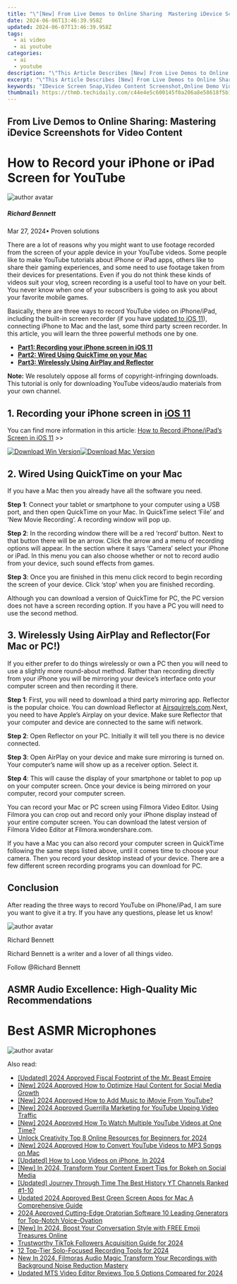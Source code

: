 ```yaml
---
title: "\"[New] From Live Demos to Online Sharing  Mastering iDevice Screenshots for Video Content for 2024\""
date: 2024-06-06T13:46:39.958Z
updated: 2024-06-07T13:46:39.958Z
tags:
  - ai video
  - ai youtube
categories:
  - ai
  - youtube
description: "\"This Article Describes [New] From Live Demos to Online Sharing: Mastering iDevice Screenshots for Video Content for 2024\""
excerpt: "\"This Article Describes [New] From Live Demos to Online Sharing: Mastering iDevice Screenshots for Video Content for 2024\""
keywords: "IDevice Screen Snap,Video Content Screenshot,Online Demo Video,Share iPhone Screens,IOS Screen Capture,Mobile Device Shots,Devices Screen Record"
thumbnail: https://thmb.techidaily.com/c44e4e5c600145f0a206a8e58618f5b19fc163e0bfe904b409f7e84863affb55.jpg
---
```


## From Live Demos to Online Sharing: Mastering iDevice Screenshots for Video Content

# How to Record your iPhone or iPad Screen for YouTube

![author avatar](https://images.wondershare.com/filmora/article-images/richard-bennett.jpg)

##### Richard Bennett

 Mar 27, 2024• Proven solutions

There are a lot of reasons why you might want to use footage recorded from the screen of your apple device in your YouTube videos. Some people like to make YouTube tutorials about iPhone or iPad apps, others like to share their gaming experiences, and some need to use footage taken from their devices for presentations. Even if you do not think these kinds of videos suit your vlog, screen recording is a useful tool to have on your belt. You never know when one of your subscribers is going to ask you about your favorite mobile games.

Basically, there are three ways to record YouTube video on iPhone/iPad, including the built-in screen recorder (if you have [updated to iOS 11](https://support.apple.com/ios/update)), connecting iPhone to Mac and the last, some third party screen recorder. In this article, you will learn the three powerful methods one by one.

* [**Part1: Recording your iPhone screen in iOS 11**](#part1)
* [**Part2: Wired Using QuickTime on your Mac**](#part2)
* [**Part3: Wirelessly Using AirPlay and Reflector**](#part3)

**Note:** We resolutely oppose all forms of copyright-infringing downloads. This tutorial is only for downloading YouTube videos/audio materials from your own channel.

## 1\. Recording your iPhone screen in [iOS 11](https://www.apple.com/lae/ios/ios-11/)

You can find more information in this article: [How to Record iPhone/iPad’s Screen in iOS 11](https://tools.techidaily.com/wondershare/filmora/download/) \>>

[![Download Win Version](https://images.wondershare.com/filmora/guide/download-btn-win.jpg)](https://tools.techidaily.com/wondershare/filmora/download/)[![Download Mac Version](https://images.wondershare.com/filmora/guide/download-btn-mac.jpg)](https://tools.techidaily.com/wondershare/filmora/download/)

## 2\. Wired Using QuickTime on your Mac

If you have a Mac then you already have all the software you need.

**Step 1**: Connect your tablet or smartphone to your computer using a USB port, and then open QuickTime on your Mac. In QuickTime select ‘File’ and ‘New Movie Recording’. A recording window will pop up.

**Step 2**: In the recording window there will be a red ‘record’ button. Next to that button there will be an arrow. Click the arrow and a menu of recording options will appear. In the section where it says ‘Camera’ select your iPhone or iPad. In this menu you can also choose whether or not to record audio from your device, such sound effects from games.

**Step 3**: Once you are finished in this menu click record to begin recording the screen of your device. Click ‘stop’ when you are finished recording.

Although you can download a version of QuickTime for PC, the PC version does not have a screen recording option. If you have a PC you will need to use the second method.

## 3\. Wirelessly Using AirPlay and Reflector(For Mac or PC!)

If you either prefer to do things wirelessly or own a PC then you will need to use a slightly more round-about method. Rather than recording directly from your iPhone you will be mirroring your device’s interface onto your computer screen and then recording it there.

**Step 1**: First, you will need to download a third party mirroring app. Reflector is the popular choice. You can download Reflector at [Airsquirrels.com](http://www.airsquirrels.com/).Next, you need to have Apple’s Airplay on your device. Make sure Reflector that your computer and device are connected to the same wifi network.

**Step 2**: Open Reflector on your PC. Initially it will tell you there is no device connected.

**Step 3**: Open AirPlay on your device and make sure mirroring is turned on. Your computer’s name will show up as a receiver option. Select it.

**Step 4**: This will cause the display of your smartphone or tablet to pop up on your computer screen. Once your device is being mirrored on your computer, record your computer screen.

You can record your Mac or PC screen using Filmora Video Editor. Using Filmora you can crop out and record only your iPhone display instead of your entire computer screen. You can download the latest version of Filmora Video Editor at Filmora.wondershare.com.

If you have a Mac you can also record your computer screen in QuickTime following the same steps listed above, until it comes time to choose your camera. Then you record your desktop instead of your device. There are a few different screen recording programs you can download for PC.

## Conclusion

After reading the three ways to record YouTube on iPhone/iPad, I am sure you want to give it a try. If you have any questions, please let us know!

![author avatar](https://images.wondershare.com/filmora/article-images/richard-bennett.jpg)

Richard Bennett

Richard Bennett is a writer and a lover of all things video.

Follow @Richard Bennett


<ins class="adsbygoogle"
     style="display:block"
     data-ad-format="autorelaxed"
     data-ad-client="ca-pub-7571918770474297"
     data-ad-slot="1223367746"></ins>

## ASMR Audio Excellence: High-Quality Mic Recommendations

# Best ASMR Microphones

![author avatar](https://images.wondershare.com/filmora/article-images/richard-bennett.jpg)

<span class="atpl-alsoreadstyle">Also read:</span>
<div><ul>
<li><a href="https://eaxpv-info.techidaily.com/updated-2024-approved-fiscal-footprint-of-the-mr-beast-empire/"><u>[Updated] 2024 Approved  Fiscal Footprint of the Mr. Beast Empire</u></a></li>
<li><a href="https://eaxpv-info.techidaily.com/new-2024-approved-how-to-optimize-haul-content-for-social-media-growth/"><u>[New] 2024 Approved  How to Optimize Haul Content for Social Media Growth</u></a></li>
<li><a href="https://eaxpv-info.techidaily.com/new-2024-approved-how-to-add-music-to-imovie-from-youtube/"><u>[New] 2024 Approved  How to Add Music to iMovie From YouTube?</u></a></li>
<li><a href="https://eaxpv-info.techidaily.com/new-2024-approved-guerrilla-marketing-for-youtube-upping-video-traffic/"><u>[New] 2024 Approved  Guerrilla Marketing for YouTube  Upping Video Traffic</u></a></li>
<li><a href="https://eaxpv-info.techidaily.com/new-2024-approved-how-to-watch-multiple-youtube-videos-at-one-time/"><u>[New] 2024 Approved  How To Watch Multiple YouTube Videos at One Time?</u></a></li>
<li><a href="https://eaxpv-info.techidaily.com/unlock-creativity-top-8-online-resources-for-beginners-for-2024/"><u>Unlock Creativity  Top 8 Online Resources for Beginners for 2024</u></a></li>
<li><a href="https://eaxpv-info.techidaily.com/new-2024-approved-how-to-convert-youtube-videos-to-mp3-songs-on-mac/"><u>[New] 2024 Approved  How to Convert YouTube Videos to MP3 Songs on Mac</u></a></li>
<li><a href="https://eaxpv-info.techidaily.com/updated-how-to-loop-videos-on-iphone-in-2024/"><u>[Updated] How to Loop Videos on iPhone, In 2024</u></a></li>
<li><a href="https://instagram-videos.techidaily.com/new-in-2024-transform-your-content-expert-tips-for-bokeh-on-social-media/"><u>[New] In 2024, Transform Your Content  Expert Tips for Bokeh on Social Media</u></a></li>
<li><a href="https://facebook-record-videos.techidaily.com/updated-journey-through-time-the-best-history-yt-channels-ranked-1-10/"><u>[Updated] Journey Through Time  The Best History YT Channels Ranked #1-10</u></a></li>
<li><a href="https://video-creation-software.techidaily.com/updated-2024-approved-best-green-screen-apps-for-mac-a-comprehensive-guide/"><u>Updated 2024 Approved Best Green Screen Apps for Mac A Comprehensive Guide</u></a></li>
<li><a href="https://voice-adjusting.techidaily.com/2024-approved-cutting-edge-oratorian-software-10-leading-generators-for-top-notch-voice-ovation/"><u>2024 Approved Cutting-Edge Oratorian Software 10 Leading Generators for Top-Notch Voice-Ovation</u></a></li>
<li><a href="https://discord-videos.techidaily.com/new-in-2024-boost-your-conversation-style-with-free-emoji-treasures-online/"><u>[New] In 2024, Boost Your Conversation Style with FREE Emoji Treasures Online</u></a></li>
<li><a href="https://tiktok-clips.techidaily.com/trustworthy-tiktok-followers-acquisition-guide-for-2024/"><u>Trustworthy TikTok Followers Acquisition Guide for 2024</u></a></li>
<li><a href="https://video-screen-grab.techidaily.com/12-top-tier-solo-focused-recording-tools-for-2024/"><u>12 Top-Tier Solo-Focused Recording Tools for 2024</u></a></li>
<li><a href="https://audio-shaping.techidaily.com/new-in-2024-filmoras-audio-magic-transform-your-recordings-with-background-noise-reduction-mastery/"><u>New In 2024, Filmoras Audio Magic Transform Your Recordings with Background Noise Reduction Mastery</u></a></li>
<li><a href="https://video-content-creator.techidaily.com/updated-mts-video-editor-reviews-top-5-options-compared-for-2024/"><u>Updated MTS Video Editor Reviews Top 5 Options Compared for 2024</u></a></li>
</ul></div>
